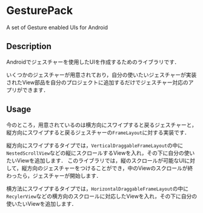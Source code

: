 # GesturePack
A set of Gesture enabled UIs for Android

## Description
Androidでジェスチャーを使用したUIを作成するためのライブラリです．

いくつかのジェスチャーが用意されており，自分の使いたいジェスチャーが実装されたView部品を自分のプロジェクトに追加するだけでジェスチャー対応のアプリができます．

## Usage
今のところ，用意されているのは横方向にスワイプすると戻るジェスチャーと，縦方向にスワイプすると戻るジェスチャーの`FrameLayout`に対する実装です．

縦方向にスワイプするタイプでは，`VerticalDraggableFrameLayout`の中に`NestedScrollView`などの縦にスクロールするViewを入れ，その下に自分の使いたいViewを追加します．
このライブラリでは，縦のスクロールが可能なUIに対して，縦方向のジェスチャーをつけることができ，中のViewのスクロールが終わったら，ジェスチャーが開始します．

横方法にスワイプするタイプでは，`HorizontalDraggableFrameLayout`の中に`RecylerView`などの横方向のスクロールに対応したViewを入れ，その下に自分の使いたいViewを追加します．
